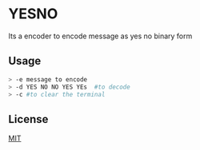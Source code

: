 # YESNO
Its a encoder to encode message as yes no  binary form



## Usage

```sh
> -e message to encode 
> -d YES NO NO YES YEs  #to decode
> -c #to clear the terminal
```
## License
[MIT](https://choosealicense.com/licenses/mit/)
